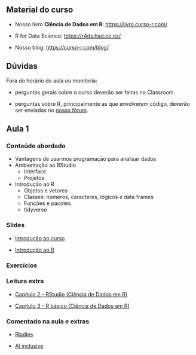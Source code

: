 
<!-- README.md is generated from README.Rmd. Please edit that file -->

## Material do curso

  - Nosso livro **Ciência de Dados em R**: <https://livro.curso-r.com/>

  - R for Data Science: <https://r4ds.had.co.nz/>

  - Nosso blog: <https://curso-r.com/blog/>

## Dúvidas

Fora do horário de aula ou monitoria:

  - perguntas gerais sobre o curso deverão ser feitas no Classroom.

  - perguntas sobre R, principalmente as que envolverem código, deverão
    ser enviadas no [nosso fórum](https://discourse.curso-r.com/).

## Aula 1

### Conteúdo abordado

  - Vantagens de usarmos programação para analisar dados
  - Ambientação ao RStudio
      - Interface
      - Projetos
  - Introdução ao R
      - Objetos e vetores
      - Classes: números, caracteres, lógicos e data frames
      - Funções e pacotes
      - tidyverse

### Slides

  - [Introdução ao
    curso](https://curso-r.github.io/main-r4ds-1/slides/01-introducao-ao-curso.html)

  - [Introdução ao
    R](https://curso-r.github.io/main-r4ds-1/slides/02-introducao-ao-r.html)

### Exercícios

### Leitura extra

  - [Capítulo 2 - RStudio (Ciência de Dados em
    R)](https://livro.curso-r.com/2-rstudio.html)

  - [Capítulo 3 - R básico (Ciência de Dados em
    R)](https://livro.curso-r.com/3-r-base.html)

### Comentado na aula e extras

  - [Rladies](https://benubah.github.io/r-community-explorer/rladies.html)

  - [AI inclusive](https://www.ai-inclusive.org/)

<!-- ## Aula 2 -->

<!-- ### Conteúdo abordado -->

<!-- - Importação de arquivos -->

<!--   - arquivos de texto -->

<!--   - arquivos Excel -->

<!-- - Exportação de arquivos -->

<!-- - Manipulação de bases -->

<!--   - `select()` -->

<!--   - `arrange()` -->

<!--   - pipe `%>%` -->

<!-- ## Aula 3 -->

<!-- ### Conteúdo abordado -->

<!-- - Manipulação de bases -->

<!--   - `filter()` -->

<!--   - `mutate()` -->

<!-- ## Aula 4 -->

<!-- ### Conteúdo abordado -->

<!-- - Manipulação de bases -->

<!--   - `group_by()` e `summarise()` -->

<!--   - juntando duas bases -->

<!-- ## Aula 5 -->

<!-- ### Conteúdo abordado -->

<!-- - Gráficos -->

<!--   - Gráficos de pontos (dispersão) -->

<!--   - Gráficos de barras -->

<!-- ## Aula 6 -->

<!-- ### Conteúdo abordado -->

<!-- - Gráficos -->

<!--   - Boxplots e histogramas -->

<!--   - Customizando gráficos -->

<!-- ## Aula 7 -->

<!-- ### Conteúdo abordado -->

<!-- - Relatórios em R Markdown -->

<!--   - Introdução ao R Markdown -->

<!--   - Construindo relatórios em HTML, PDF e Word -->
